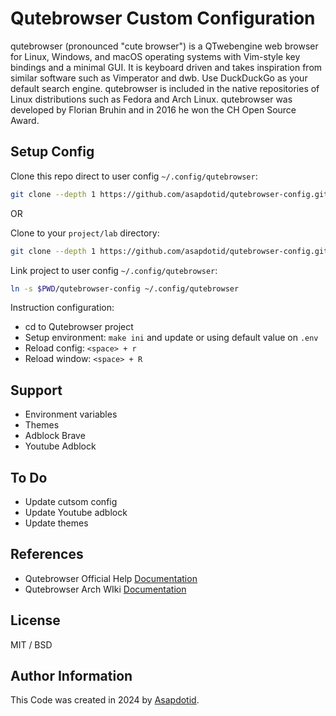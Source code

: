 # Qutebrowser Custom Configuration

qutebrowser (pronounced "cute browser") is a QTwebengine web browser for Linux, Windows, and macOS operating systems with Vim-style key bindings and a minimal GUI. It is keyboard driven and takes inspiration from similar software such as Vimperator and dwb. Use DuckDuckGo as your default search engine. qutebrowser is included in the native repositories of Linux distributions such as Fedora and Arch Linux. qutebrowser was developed by Florian Bruhin and in 2016 he won the CH Open Source Award.

## Setup Config

Clone this repo direct to user config `~/.config/qutebrowser`:

```bash
git clone --depth 1 https://github.com/asapdotid/qutebrowser-config.git ~/.config/qutebrowser
```

OR

Clone to your `project/lab` directory:

```bash
git clone --depth 1 https://github.com/asapdotid/qutebrowser-config.git
```

Link project to user config `~/.config/qutebrowser`:

```bash
ln -s $PWD/qutebrowser-config ~/.config/qutebrowser
```

Instruction configuration:

-   cd to Qutebrowser project
-   Setup environment: `make ini` and update or using default value on `.env`
-   Reload config: `<space> + r`
-   Reload window: `<space> + R`

## Support

-   Environment variables
-   Themes
-   Adblock Brave
-   Youtube Adblock

## To Do

-   Update cutsom config
-   Update Youtube adblock
-   Update themes

## References

-   Qutebrowser Official Help [Documentation](https://qutebrowser.org/doc/help/)
-   Qutebrowser Arch WIki [Documentation](https://wiki.archlinux.org/title/qutebrowser)

## License

MIT / BSD

## Author Information

This Code was created in 2024 by [Asapdotid](https://github.com/asapdotid).
